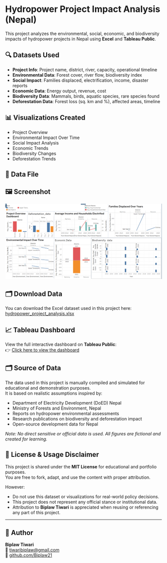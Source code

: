 # Hydropower Project Impact Analysis (Nepal)

This project analyzes the environmental, social, economic, and biodiversity impacts of hydropower projects in Nepal using **Excel** and **Tableau Public**.

## 🔍 Datasets Used

- **Project Info**: Project name, district, river, capacity, operational timeline  
- **Environmental Data**: Forest cover, river flow, biodiversity index  
- **Social Impact**: Families displaced, electrification, income, disaster reports  
- **Economic Data**: Energy output, revenue, cost  
- **Biodiversity Data**: Mammals, birds, aquatic species, rare species found  
- **Deforestation Data**: Forest loss (sq. km and %), affected areas, timeline  

## 📊 Visualizations Created

- Project Overview  
- Environmental Impact Over Time  
- Social Impact Analysis  
- Economic Trends  
- Biodiversity Changes  
- Deforestation Trends  

## 📁 Data File

## 🖼️ Screenshot

![Project Dashboard](project.png)

## 🗂️ Download Data

You can download the Excel dataset used in this project here:  
[hydropower_project_analysis.xlsx](hydropower_project_analysis.xlsx)


## 📈 Tableau Dashboard

View the full interactive dashboard on **Tableau Public**:  
👉 [Click here to view the dashboard](https://public.tableau.com/app/profile/biplaw.tiwari/viz/Hydropower_analysis/Dashboard1?publish=yes)  


## 🗂️ Source of Data

The data used in this project is manually compiled and simulated for educational and demonstration purposes.  
It is based on realistic assumptions inspired by:

- Department of Electricity Development (DoED) Nepal  
- Ministry of Forests and Environment, Nepal  
- Reports on hydropower environmental assessments  
- Research publications on biodiversity and deforestation impact  
- Open-source development data for Nepal  

*Note: No direct sensitive or official data is used. All figures are fictional and created for learning.*

## 📄 License & Usage Disclaimer

This project is shared under the **MIT License** for educational and portfolio purposes.  
You are free to fork, adapt, and use the content with proper attribution.

However:

- Do not use this dataset or visualizations for real-world policy decisions.  
- This project does not represent any official stance or institutional data.  
- Attribution to **Biplaw Tiwari** is appreciated when reusing or referencing any part of this project.

---

## 🧑 Author

**Biplaw Tiwari**  
📧 tiwaribiplaw@gmail.com  
🔗 [github.com/Biplaw21](https://github.com/Biplaw21)
